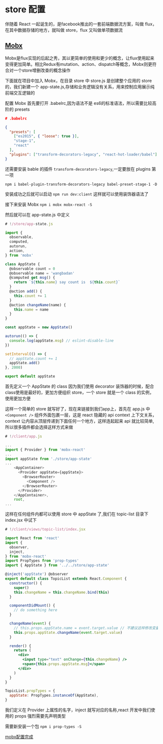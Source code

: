 # store 配置

伴随着 React 一起诞生的，是facebook推出的一套前端数据流方案，叫做 flux，在其中数据存储的地方，就叫做 store，flux 又叫做单项数据流

## [Mobx](https://cn.mobx.js.org/)

Mobx是flux实现的后起之秀，其以更简单的使用和更少的概念，让flux使用起来变得更加简单。相比Redux有mutation、action、dispatch等概念，Mobx则更符合对一个store增删改查的概念操作

下面就在项目中加入 Mobx，在目录 store 中 store.js 是创建整个应用的 store 的，我们新建一个 app-state.js,存储和业务逻辑没有关系，用来控制应用展示纯前端交互逻辑的

配置 Mobx 首先要打开 .babelrc,因为语法不是 es6的标准语法，所以需要比较高阶的 presets

```json
# .babelrc

{
  "presets": [
    ["es2015", { "loose": true }],
    "stage-1",
    "react"
  ],
  "plugins": ["transform-decorators-legacy", "react-hot-loader/babel"]
}
```

还需要安装 bable 的插件 `transform-decorators-legacy`,一定要放在 plugins 第一项

`npm i babel-plugin-transform-decorators-legacy babel-preset-stage-1 -D`

安装成功之后就可以启动 `npm run dev:client` 这样就可以使用装饰器语法了

接下来安装 Mobx `npm i mobx mobx-react -S`

然后就可以在 app-state.js 中定义

```js
# !/store/app-state.js

import {
  observable,
  computed,
  autorun,
  action,
} from 'mobx'

class AppState {
  @observable count = 0
  @observable name = 'wangbadan'
  @computed get msg() {
    return `${this.name} say count is  ${this.count}`
  }
  @action add() {
    this.count += 1
  }
  @action changeName(name) {
    this.name = name
  }
}

const appState = new AppState()

autorun(() => {
  console.log(appState.msg) // eslint-disable-line
})

setInterval(() => {
  // appState.count += 1
  appState.add()
}, 2000)

export default appState
```

首先定义一个 AppState 的 class 因为我们使用 decorator 装饰器的时候，配合class使用是最好的，更加方便组织 store，一个 store 就是一个 class 的实例，使用更加方便

这样一个简单的 store 就写好了，现在来链接到我们app上，首先在 app.js 中 `<Component />` 组件外面包裹一层，这是 react 隐藏的 api context 上下文关系，context 让内容从顶层传递到下面任何一个地方，这样连起起来 api 就比较简单,所以很多插件都会选择这样方式来做

```js
# !/client/app.js

...
import { Provider } from 'mobx-react'
...
import appState from './store/app-state'
...
    <AppContainer>
      <Provider appState={appState}>
        <BrowserRouter>
          <Component />
        </BrowserRouter>
      </Provider>
    </AppContainer>,
    root,
...
```

这样在任何组件内都可以使用 store 中 appState 了,我们在 topic-list 目录下 index.jsx 中试下

```jsx
# !/client/views/topic-list/index.jsx

import React from 'react'
import {
  observer,
  inject,
} from 'mobx-react'
import PropTypes from 'prop-types'
import { AppState } from '../../store/app-state'

@inject('appState') @observer
export default class TopicList extends React.Component {
  constructor() {
    super()
    this.changeName = this.changeName.bind(this)
  }

  componentDidMount() {
    // do something here
  }

  changeName(event) {
    // this.props.appState.name = event.target.value // 不建议这样修改变量，应该使用 action
    this.props.appState.changeName(event.target.value)
  }

  render() {
    return (
      <div>
        <input type="text" onChange={this.changeName} />
        <span>{this.props.appState.msg}</span>
      </div>
    )
  }
}

TopicList.propTypes = {
  appState: PropTypes.instanceOf(AppState),
}
```

我们定义在 Provider 上属性的名字，inject 就写对应的名称,react 开发中我们使用的 props 强烈需要先声明类型

需要新安装一个包 `npm i prop-types -S`

[mobx配置完成]()

